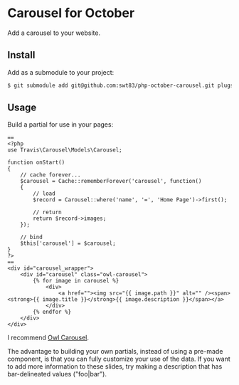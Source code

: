 # Carousel for October

Add a carousel to your website.

## Install

Add as a submodule to your project:

```bash
$ git submodule add git@github.com:swt83/php-october-carousel.git plugs/travis/carousel
```

## Usage

Build a partial for use in your pages:

```
==
<?php
use Travis\Carousel\Models\Carousel;

function onStart()
{
    // cache forever...
    $carousel = Cache::rememberForever('carousel', function()
    {
        // load
        $record = Carousel::where('name', '=', 'Home Page')->first();

        // return
        return $record->images;
    });

    // bind
    $this['carousel'] = $carousel;
}
?>
==
<div id="carousel_wrapper">
    <div id="carousel" class="owl-carousel">
        {% for image in carousel %}
            <div>
                <a href=""><img src="{{ image.path }}" alt="" /><span><strong>{{ image.title }}</strong>{{ image.description }}</span></a>
            </div>
        {% endfor %}
    </div>
</div>
```

I recommend [Owl Carousel](http://owlgraphic.com/owlcarousel/index.html).

The advantage to building your own partials, instead of using a pre-made component, is that you can fully customize your use of the data.  If you want to add more information to these slides, try making a description that has bar-delineated values ("foo|bar").
